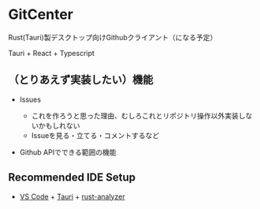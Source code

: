 # GitCenter

Rust(Tauri)製デスクトップ向けGithubクライアント（になる予定）

Tauri + React + Typescript

## （とりあえず実装したい）機能

- Issues
  - これを作ろうと思った理由、むしろこれとリポジトリ操作以外実装しないかもしれない
  - Issueを見る・立てる・コメントするなど
 
- Github APIでできる範囲の機能

## Recommended IDE Setup

- [VS Code](https://code.visualstudio.com/) + [Tauri](https://marketplace.visualstudio.com/items?itemName=tauri-apps.tauri-vscode) + [rust-analyzer](https://marketplace.visualstudio.com/items?itemName=rust-lang.rust-analyzer)
